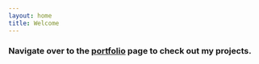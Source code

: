 ```yaml
---
layout: home
title: Welcome
---
```


### Navigate over to the [portfolio](../portfolio/) page to check out my projects.
